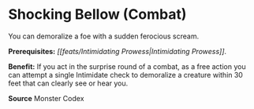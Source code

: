 ﻿---
cssclass: [feats]

---
# Shocking Bellow (Combat)

You can demoralize a foe with a sudden ferocious scream.

**Prerequisites:** _[[feats/Intimidating Prowess|Intimidating Prowess]]_.

**Benefit:** If you act in the surprise round of a combat, as a free action you can attempt a single Intimidate check to demoralize a creature within 30 feet that can clearly see or hear you.

**Source** Monster Codex